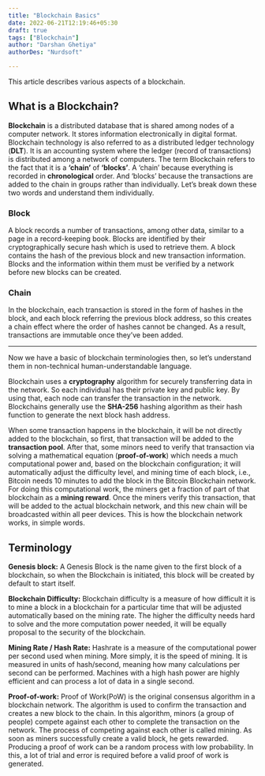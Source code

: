 ```yaml
---
title: "Blockchain Basics"
date: 2022-06-21T12:19:46+05:30
draft: true
tags: ["Blockchain"]
author: "Darshan Ghetiya"
authorDes: "Nurdsoft"

---
```


This article describes various aspects of a blockchain.

## What is a Blockchain?

**Blockchain** is a distributed database that is shared among nodes of a computer network. It stores information electronically in digital format. Blockchain technology is also referred to as a distributed ledger technology (**DLT**). It is an accounting system where the ledger (record of transactions) is distributed among a network of computers.
The term Blockchain refers to the fact that it is a **‘chain’** of **‘blocks’**. A ‘chain’ because everything is recorded in **chronological** order. And ‘blocks’ because the transactions are added to the chain in groups rather than individually. Let’s break down these two words and understand them individually.

### Block

A block records a number of transactions, among other data, similar to a page in a record-keeping book. Blocks are identified by their cryptographically secure hash which is used to retrieve them. A block contains the hash of the previous block and new transaction information. Blocks and the information within them must be verified by a network before new blocks can be created.

### Chain

In the blockchain, each transaction is stored in the form of hashes in the block, and each block referring the previous block address, so this creates a chain effect where the order of hashes cannot be changed. As a result, transactions are immutable once they’ve been added.

---

Now we have a basic of blockchain terminologies then, so let’s understand them in non-technical human-understandable language.

Blockchain uses a **cryptography** algorithm for securely transferring data in the network. So each individual has their private key and public key. By using that, each node can transfer the transaction in the network. Blockchains generally use the **SHA-256** hashing algorithm as their hash function to generate the next block hash address.

When some transaction happens in the blockchain, it will be not directly added to the blockchain, so first, that transaction will be added to the **transaction pool**. After that, some minors need to verify that transaction via solving a mathematical equation (**proof-of-work**) which needs a much computational power and, based on the blockchain configuration; it will automatically adjust the difficulty level, and mining time of each block, i.e., Bitcoin needs 10 minutes to add the block in the Bitcoin Blockchain network. For doing this computational work, the miners get a fraction of part of that blockchain as a **mining reward**. Once the miners verify this transaction, that will be added to the actual blockchain network, and this new chain will be broadcasted within all peer devices. This is how the blockchain network works, in simple words.

## Terminology

**Genesis block:** A Genesis Block is the name given to the first block of a blockchain, so when the Blockchain is initiated, this block will be created by default to start itself.

**Blockchain Difficulty:** Blockchain difficulty is a measure of how difficult it is to mine a block in a blockchain for a particular time that will be adjusted automatically based on the mining rate. The higher the difficulty needs hard to solve and the more computation power needed, it will be equally proposal to the security of the blockchain.

**Mining Rate / Hash Rate:** Hashrate is a measure of the computational power per second used when mining. More simply, it is the speed of mining. It is measured in units of hash/second, meaning how many calculations per second can be performed. Machines with a high hash power are highly efficient and can process a lot of data in a single second.

**Proof-of-work:** Proof of Work(PoW) is the original consensus algorithm in a blockchain network. The algorithm is used to confirm the transaction and creates a new block to the chain. In this algorithm, minors (a group of people) compete against each other to complete the transaction on the network. The process of competing against each other is called mining. As soon as miners successfully create a valid block, he gets rewarded. Producing a proof of work can be a random process with low probability. In this, a lot of trial and error is required before a valid proof of work is generated.
